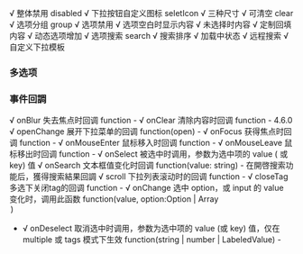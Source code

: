 √ 整体禁用 disabled √ 下拉按钮自定义图标 seletIcon √ 三种尺寸 √ 可清空 clear √ 选项分组 group √ 选项禁用 √ 选项空白时显示内容 √ 未选择时内容 √ 定制回填内容 √ 动态选项增加 √
选项搜索 search √ 搜索排序 √ 加载中状态 √ 远程搜索 √ 自定义下拉模板

### 多选项

### 事件回調

√ onBlur 失去焦点时回调 function - √ onClear 清除内容时回调 function - 4.6.0 √ openChange 展开下拉菜单的回调 function(open)    - √ onFocus
获得焦点时回调 function - √ onMouseEnter 鼠标移入时回调 function - √ onMouseLeave 鼠标移出时回调 function - √ onSelect 被选中时调用，参数为选中项的 value (
或 key) 值 √ onSearch 文本框值变化时回调 function(value: string)    - 在開啓搜索功能后，獲得搜索結果回調 √ scroll 下拉列表滚动时的回调 function - √ closeTag
多选下关闭tag的回调 function - √ onChange 选中 option，或 input 的 value 变化时，调用此函数 function(value, option:Option | Array<Option>)

- √ onDeselect 取消选中时调用，参数为选中项的 value (或 key) 值，仅在 multiple 或 tags 模式下生效 function(string | number | LabeledValue)    -

